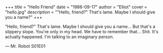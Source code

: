 +++ title = "Hello Friend" date = "1986-09-17" author = "Elliot" cover = "hello.jpg" description = ""Hello, friend?" That's lame. Maybe I should give you a name?" +++

"Hello, friend?" That's lame. Maybe I should give you a name...
But that's a slippery slope.
You're only in my head.
We have to remember that...
Shit.
It's actually happened.
I'm talking to an imaginary person.

— Mr. Robot S01E01
